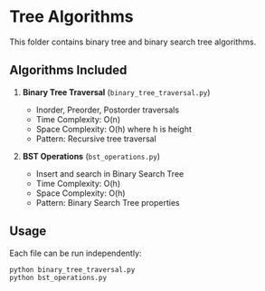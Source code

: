 # Tree Algorithms

This folder contains binary tree and binary search tree algorithms.

## Algorithms Included

1. **Binary Tree Traversal** (`binary_tree_traversal.py`)
   - Inorder, Preorder, Postorder traversals
   - Time Complexity: O(n)
   - Space Complexity: O(h) where h is height
   - Pattern: Recursive tree traversal

2. **BST Operations** (`bst_operations.py`)
   - Insert and search in Binary Search Tree
   - Time Complexity: O(h)
   - Space Complexity: O(h)
   - Pattern: Binary Search Tree properties

## Usage

Each file can be run independently:
```bash
python binary_tree_traversal.py
python bst_operations.py
```
